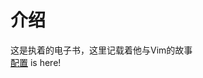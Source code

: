# 介绍

这是执着的电子书，这里记载着他与Vim的故事  
[配置](https://github.com/dty2/MyNoteBook/blob/69cb0fd4ab6011b55cb1145ffe0b968188e0749c/os/linux/vim/.vimrc) is here!  
